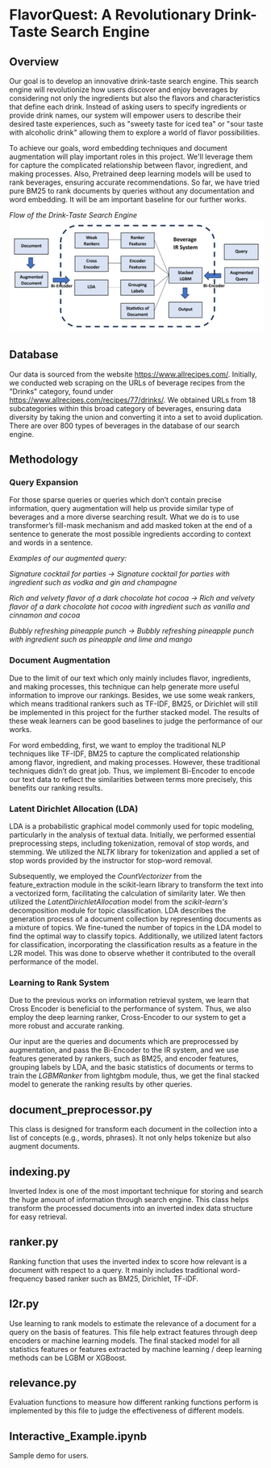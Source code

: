 # FlavorQuest: A Revolutionary Drink-Taste Search Engine

## Overview
Our goal is to develop an innovative drink-taste search engine. This search engine will revolutionize how users discover and enjoy beverages by considering not only the ingredients but also the flavors and characteristics that define each drink. Instead of asking users to specify ingredients or provide drink names, our system will empower users to describe their desired taste experiences, such as "sweety taste for iced tea" or "sour taste with alcoholic drink" allowing them to explore a world of flavor possibilities. 

To achieve our goals, word embedding techniques and document augmentation will play important roles in this project. We'll leverage them for capture the complicated relationship between flavor, ingredient, and making processes. Also, Pretrained deep learning models will be used to rank beverages, ensuring accurate recommendations. So far, we have tried pure BM25 to rank documents by queries without any documentation and word embedding. It will be am important baseline for our further works.

*Flow of the Drink-Taste Search Engine*
![image](https://github.com/show0117/Beverage_Recommendation_System_Based_on_Descriptive_Query/blob/main/Flow_of_Search_Engine.jpg)

## Database
Our data is sourced from the website <https://www.allrecipes.com/>. Initially, we conducted web scraping on the URLs of beverage recipes from the "Drinks" category, found under <https://www.allrecipes.com/recipes/77/drinks/>. We obtained URLs from 18 subcategories within 
this broad category of beverages, ensuring data diversity by taking the union and converting it into a set to avoid duplication. There are over 800 types of beverages in the database of our search engine.

## Methodology
### Query Expansion
For those sparse queries or queries which don’t contain precise information, query augmentation will help us provide similar type of beverages and a more diverse searching result. What we do is to use transformer’s fill-mask mechanism and add masked token at the end of a sentence to generate the most possible ingredients according to context and words in a sentence.

*Examples of our augmented query:*

*Signature cocktail for parties → Signature cocktail for parties with ingredient such as vodka and gin and champagne*

*Rich and velvety flavor of a dark chocolate hot cocoa → Rich and velvety flavor of a dark chocolate hot cocoa with ingredient such as vanilla and cinnamon and cocoa*

*Bubbly refreshing pineapple punch → Bubbly refreshing pineapple punch with ingredient such as pineapple and lime and mango*

### Document Augmentation
Due to the limit of our text which only mainly includes flavor, ingredients, and making processes, this technique can help generate more useful information to improve our rankings. Besides, we use some weak rankers, which means traditional rankers such as TF-IDF, BM25, or Dirichlet will still be implemented in this project for the further stacked model. The results of these weak learners can be good baselines to judge the performance of our works.

For word embedding, first, we want to employ the traditional NLP techniques like TF-IDF, BM25 to capture the complicated relationship among flavor, ingredient, and making processes. However, these traditional techniques didn’t do great job. Thus, we implement Bi-Encoder to encode our text data to reflect the similarities between terms more precisely, this benefits our ranking results.

### Latent Dirichlet Allocation (LDA)
LDA is a probabilistic graphical model commonly used for topic modeling, particularly in the analysis of textual data. Initially, we performed essential preprocessing steps, including tokenization, removal of stop words, and stemming. We utilized the *NLTK* library for tokenization and applied a set of stop words provided by the instructor for stop-word removal.

Subsequently, we employed the *CountVectorizer* from the feature_extraction module in the scikit-learn library to transform the text into a vectorized form, facilitating the calculation of similarity later. We then utilized the *LatentDirichletAllocation* model from the *scikit-learn's* decomposition module for topic classification. LDA describes the generation process of a document collection by representing documents as a mixture of topics. We fine-tuned the number of topics in the LDA model to find the optimal way to classify topics. Additionally, we utilized latent factors for classification, incorporating the classification results as a feature in the L2R model. This was done to observe whether it contributed to the overall performance of the model.

### Learning to Rank System
Due to the previous works on information retrieval system, we learn that Cross Encoder is beneficial to the performance of system. Thus, we also employ the deep learning ranker, Cross-Encoder to our system to get a more robust and accurate ranking.

Our input are the queries and documents which are preprocessed by augmentation, and pass the Bi-Encoder to the IR system, and we use features generated by rankers, such as BM25, and encoder features, grouping labels by LDA, and the basic statistics of documents or terms to train the *LGBMRanker* from lightgbm module, thus, we get the final stacked model to generate the ranking results by other queries.

## document_preprocessor.py
This class is designed for transform each document in the collection into a list of concepts (e.g., words, phrases). It not only helps tokenize but also augment documents. 

## indexing.py
Inverted Index is one of the most important technique for storing and search the huge amount of information through search engine. This class helps transform the processed documents into an inverted index
data structure for easy retrieval.

## ranker.py
Ranking function that uses the inverted index to score how relevant is a document with respect to a query. It mainly includes traditional word-frequency based ranker such as BM25, Dirichlet, TF-iDF. 

## l2r.py
Use learning to rank models to estimate the relevance of a document for a query on the basis of features. This file help extract features through deep encoders or machine learning models. The final stacked model for all statistics features or features extracted by machine learning / deep learning methods can be LGBM or XGBoost. 

## relevance.py
Evaluation functions to measure how different ranking functions perform is implemented by this file to judge the effectiveness of different models. 

## Interactive_Example.ipynb
Sample demo for users. 
